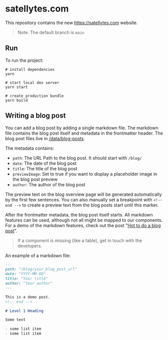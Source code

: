 # satellytes.com

This repository contains the new https://satellytes.com website.

> Note: The default branch is `main`

## Run

To run the project:

```
# install dependencies
yarn

# start local dev server
yarn start

# create production bundle
yarn build
```

## Writing a blog post

You can add a blog post by adding a single markdown file. The markdown file contains the blog post itself and 
metadata in the frontmatter header. The blog post files live in [/data/blog-posts](/data/blog-posts).

The metadata contains:
- `path`: The URL Path to the blog post. It should start with `/blog/`
- `date`: The date of the blog post
- `title`: The title of the blog post
- `previewImage`: Set to true if you want to display a placeholder image in the blog post preview
-  `author`: The author of the blog post

The preview text on the blog overview page will be generated automatically by the first few sentences. You can also
manually set a breakpoint with `<!-- end -->` to create a preview text from the blog posts start until this marker.

After the frontmatter metadata, the blog post itself starts. All markdown features can be used, although not all might
be mapped to our components. For a demo of the markdown features, check out the post "[Hot to do a blog post](https://satellytes-website-new.netlify.app/blog/how-to-do-a-blog-post)".

> If a component is missing (like a table), get in touch with the developers.

An example of a markdown file:

```markdown
---
path: "/blog/your_blog_post_url"
date: "YYYY-MM-DD"
title: "Your title"
author: "Your author"
---

This is a demo post.
<!-- end -->

# Level 1 Heading

Some text

- some list item
- some list item
```
